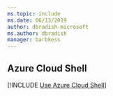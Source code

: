 ```yaml
---
ms.topic: include
ms.date: 06/13/2019
author: dbradish-microsoft
ms.author: dbradish
manager: barbkess
---
```


## Azure Cloud Shell

[!INCLUDE [Use Azure Cloud Shell](cloud-shell-try-it-no-header.md)]
